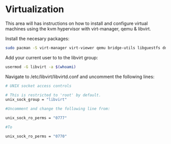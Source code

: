 # Virtualization

This area will has instructions on how to install and configure virtual machines using the kvm hypervisor with virt-manager, qemu & libvirt.

Install the necesary packages:

```bash
sudo pacman -S virt-manager virt-viewer qemu bridge-utils libguestfs dnsmasq
```

Add your current user to to the libvirt group:

```bash
usermod -G libvirt -a $(whoami)
```

Navigate to /etc/libvirt/libvirtd.conf and uncomment the following lines:


```bash
# UNIX socket access controls

# This is restricted to 'root' by default.
unix_sock_group = "libvirt"

#Uncomment and change the following line from:

unix_sock_ro_perms = "0777"

#To

unix_sock_ro_perms = "0770"

```

